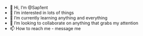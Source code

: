 - 👋 Hi, I’m @Sap1ent
- 👀 I’m interested in lots of things
- 🌱 I’m currently learning anything and everything
- 💞️ I’m looking to collaborate on anything that grabs my attention
- 📫 How to reach me - message me

<!---
Sap1ent/Sap1ent is a ✨ special ✨ repository because its `README.md` (this file) appears on your GitHub profile.
You can click the Preview link to take a look at your changes.
--->
